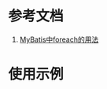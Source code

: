 # 参考文档

1. [MyBatis中foreach的用法](https://blog.csdn.net/weixin_38192427/article/details/121443045)

# 使用示例

